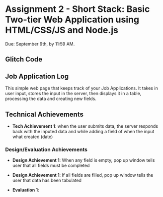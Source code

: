 Assignment 2 - Short Stack: Basic Two-tier Web Application using HTML/CSS/JS and Node.js  
===

Due: September 9th, by 11:59 AM.

## Glitch Code


## Job Application Log
This simple web page that keeps track of your Job Applications. It takes in user input, stores the input in the server, then displays it in a table, processing the data and creating new fields.  

## Technical Achievements
- **Tech Achievement 1**: when the user submits data, the server responds back with the inputed data and while adding a field of when the input what created (date)

### Design/Evaluation Achievements
- **Design Achievement 1**: When any field is empty, pop up window tells user that all fields must be completed
- **Design Achievement 1**: If all fields are filled, pop up window tells the user that data has been tabulated

- **Evaluation 1**:



